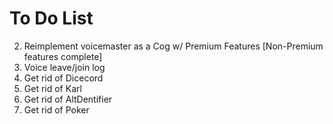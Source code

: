# To Do List
2. Reimplement voicemaster as a Cog w/ Premium Features [Non-Premium features complete]
3. Voice leave/join log
4. Get rid of Dicecord
5. Get rid of Karl
6. Get rid of AltDentifier
7. Get rid of Poker